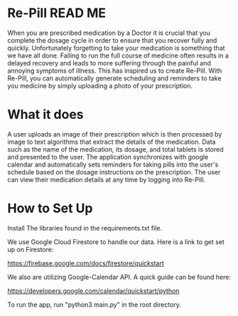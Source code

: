 # Re-Pill READ ME

When you are prescribed medication by a Doctor it is crucial that you complete the dosage cycle in order to ensure that you recover fully and quickly. Unfortunately forgetting to take your medication is something that we have all done. Failing to run the full course of medicine often results in a delayed recovery and leads to more suffering through the painful and annoying symptoms of illness. This has inspired us to create Re-Pill. With Re-Pill, you can automatically generate scheduling and reminders to take you medicine by simply uploading a photo of your prescription.

# What it does

A user uploads an image of their prescription which is then processed by image to text algorithms that extract the details of the medication. Data such as the name of the medication, its dosage, and total tablets is stored and presented to the user. The application synchronizes with google calendar and automatically sets reminders for taking pills into the user's schedule based on the dosage instructions on the prescription. The user can view their medication details at any time by logging into Re-Pill.

# How to Set Up

Install The libraries found in the requirements.txt file.

We use Google Cloud Firestore to handle our data. Here is a link to get set up on Firestore:

https://firebase.google.com/docs/firestore/quickstart

We also are utilizing Google-Calendar API. A quick guide can be found here:

https://developers.google.com/calendar/quickstart/python

To run the app, run "python3 main.py" in the root directory.
